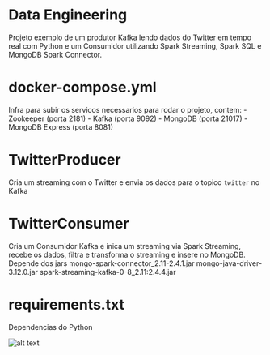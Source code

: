 # Data Engineering
Projeto exemplo de um produtor Kafka lendo dados do Twitter em tempo real com Python e um Consumidor utilizando Spark Streaming, Spark SQL e MongoDB Spark Connector.

# docker-compose.yml
Infra para subir os servicos necessarios para rodar o projeto, contem:
    - Zookeeper (porta 2181)
    - Kafka (porta 9092)
    - MongoDB (porta 21017)
    - MongoDB Express (porta 8081)
    
# TwitterProducer
Cria um streaming com o Twitter e envia os dados para o topico `twitter` no Kafka

# TwitterConsumer
Cria um Consumidor Kafka e inica um streaming via Spark Streaming, recebe os dados, filtra e transforma o streaming e insere no MongoDB.
Depende dos jars
mongo-spark-connector_2.11-2.4.1.jar
mongo-java-driver-3.12.0.jar 
spark-streaming-kafka-0-8_2.11:2.4.4.jar

# requirements.txt
Dependencias do Python

![alt text](https://i1.wp.com/sparkbyexamples.com/wp-content/uploads/2019/03/spark-structured-streaming-kafka.png)
